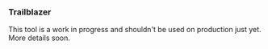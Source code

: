 ### Trailblazer
This tool is a work in progress and shouldn't be used on production just yet.
More details soon.
